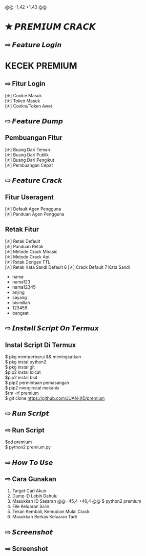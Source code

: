 
@@ -1,42 +1,43 @@
#  ✭ 𝙋𝙍𝙀𝙈𝙄𝙐𝙈 𝘾𝙍𝘼𝘾𝙆
##  ⇨   𝙁𝙚𝙖𝙩𝙪𝙧𝙚 𝙇𝙤𝙜𝙞𝙣
#  KECEK PREMIUM
##  ⇨   Fitur Login
[✯] Cookie Masuk  
[✯] Token Masuk  
[✯] Cookie/Token Awet  
##  ⇨   𝙁𝙚𝙖𝙩𝙪𝙧𝙚 𝘿𝙪𝙢𝙥
##  Pembuangan   Fitur
[✯] Buang Dari Teman  
[✯] Buang Dari Publik  
[✯] Buang Dari Pengikut   
[✯] Pembuangan Cepat  
##  ⇨ 𝙁𝙚𝙖𝙩𝙪𝙧𝙚 𝘾𝙧𝙖𝙘𝙠
##  Fitur Useragent
[✯] Default Agen Pengguna  
[✯] Panduan Agen Pengguna
##  Retak Fitur
[✯] Retak Default  
[✯] Panduan Retak  
[✯] Metode Crack Mbasic  
[✯] Metode Crack Api  
[✯] Retak Dengan TTL  
[✯] Retak Kata Sandi   Default 8
[✯] Crack Default 7 Kata Sandi  
- nama  
- nama123  
- nama12345  
- anjing  
- sayang  
- bismillah
- 123456
- bangsat
##  ⇨ 𝙄𝙣𝙨𝙩𝙖𝙡𝙡 𝙎𝙘𝙧𝙞𝙥𝙩 𝙊𝙣 𝙏𝙚𝙧𝙢𝙪𝙭
##  Instal Script Di Termux
$ pkg memperbarui && meningkatkan  
$ pkg instal python2  
$ pkg instal git  
$pip2 instal lolcat  
$pip2 instal bs4  
$ pip2 permintaan pemasangan  
$ pip2 menginstal mekanis  
$rm -rf premium  
$ git clone https://github.com/JUAN-XD/premium  
##  ⇨   𝙍𝙪𝙣 𝙎𝙘𝙧𝙞𝙥𝙩
##  ⇨   Run Script
$cd premium  
$ python2 premium.py
##  ⇨   𝙃𝙤𝙬 𝙏𝙤 𝙐𝙨𝙚
##  ⇨   Cara Gunakan
1. Target Cari Akun
2. Dump ID Lebih Dahulu
3. Masukkan ID Sasaran
@@ -45,4 +46,4 @@ $ python2 premium
6. File Keluaran Salin
7. Tekan Kembali, Kemudian Mulai Crack
8. Masukkan Berkas Keluaran Tadi
##  ⇨   𝙎𝙘𝙧𝙚𝙚𝙣𝙨𝙝𝙤𝙩
##  ⇨   Screenshot
